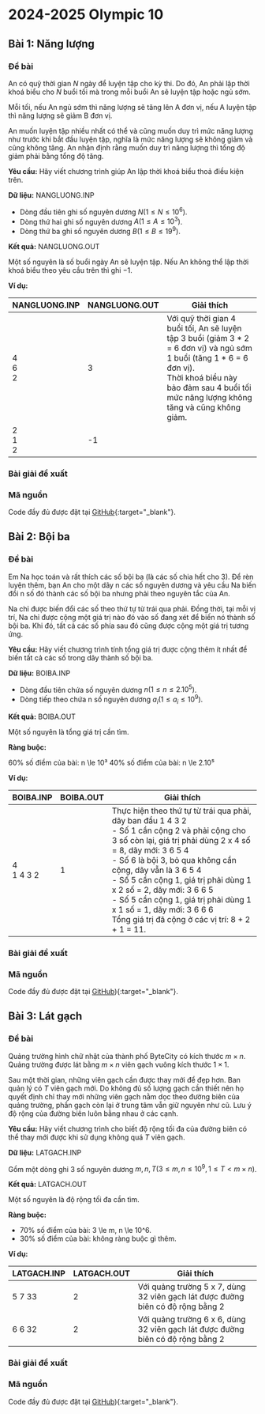 # 2024-2025 Olympic 10

## Bài 1: Năng lượng

### Đề bài

An có quỹ thời gian $N$ ngày để luyện tập cho kỳ thi. Do đó, An phải lập thời khoá biểu cho $N$ buổi tối mà trong mỗi buổi An sẽ luyện tập hoặc ngủ sớm.

Mỗi tối, nếu An ngủ sớm thì năng lượng sẽ tăng lên A đơn vị, nếu A luyện tập thì năng lượng sẽ giảm B đơn vị.

An muốn luyện tập nhiều nhất có thể và cũng muốn duy trì mức năng lượng như trước khi bắt đầu luyện tập, nghĩa là mức năng lượng sẽ không giảm và cũng không tăng. An nhận định rằng muốn duy trì năng lượng thì tổng độ giảm phải bằng tổng độ tăng.

**Yêu cầu:** Hãy viết chương trình giúp An lập thời khoá biểu thoả điều kiện trên.

**Dữ liệu:** NANGLUONG.INP

- Dòng đầu tiên ghi số nguyên dương $N (1 \le N \le 10^6)$.
- Dòng thứ hai ghi số nguyên dương $A (1 \le A \le 10^3)$.
- Dòng thứ ba ghi số nguyên dương $B (1 \le B \le 19^9)$.

**Kết quả:** NANGLUONG.OUT

Một số nguyên là số buổi ngày An sẽ luyện tập. Nếu An không thể lập thời khoá biểu theo yêu cầu trên thì ghi $-1$.

**Ví dụ:**

| NANGLUONG.INP	| NANGLUONG.OUT	| Giải thích |
| --- | --- | --- |
| 4 <br> 6 <br> 2 | 3 | Với quỹ thời gian 4 buổi tối, An sẽ luyện tập 3 buổi (giảm 3 * 2 = 6 đơn vị) và ngủ sớm 1 buổi (tăng 1 * 6 = 6 đơn vị). <br> Thời khoá biểu này bảo đảm sau 4 buổi tối mức năng lượng không tăng và cũng không giảm. |
| 2 <br> 1 <br> 2 | -1 |

### Bài giải đề xuất

### Mã nguồn

Code đầy đủ được đặt tại [GitHub](){:target="_blank"}.

## Bài 2: Bội ba

### Đề bài

Em Na học toán và rất thích các số bội ba (là các số chia hết cho 3). Để rèn luyện thêm, bạn An cho một dãy n các số nguyên dương và yêu cầu Na biến đổi n số đó thành các số bội ba nhưng phải theo nguyên tắc của An.

Na chỉ được biến đổi các số theo thứ tự từ trái qua phải. Đồng thời, tại mỗi vị trí, Na chỉ được cộng một giá trị nào đó vào số đang xét để biến nó thành số bội ba. Khi đó, tất cả các số phía sau đó cũng được cộng một giá trị tương ứng.

**Yêu cầu:** Hãy viết chương trình tính tổng giá trị được cộng thêm ít nhất để biến tất cả các số trong dãy thành số bội ba.

**Dữ liệu:** BOIBA.INP

- Dòng đầu tiên chứa số nguyên dương $n (1 \le n \le 2.10^5)$.
- Dòng tiếp theo chứa n số nguyên dương $a_i (1 \le a_i \le 10^9)$.

**Kết quả:** BOIBA.OUT

Một số nguyên là tổng giá trị cần tìm.

**Ràng buộc:**

60% số điểm của bài: n \le 10³
40% số điểm của bài: n \le 2.10⁵

**Ví dụ:**

| BOIBA.INP	| BOIBA.OUT	| Giải thích |
| --- | --- | --- |
| 4	<br> 1 4 3 2 | 1 | Thực hiện theo thứ tự từ trái qua phải, dãy ban đầu 1 4 3 2 <br> - Số 1 cần cộng 2 và phải cộng cho 3 số còn lại, giá trị phải dùng 2 x 4 số = 8, dãy mới: 3 6 5 4 <br> - Số 6 là bội 3, bỏ qua không cần cộng, dãy vẫn là 3 6 5 4 <br> - Số 5 cần cộng 1, giá trị phải dùng 1 x 2 số = 2, dãy mới: 3 6 6 5 <br> - Số 5 cần cộng 1, giá trị phải dùng 1 x 1 số = 1, dãy mới: 3 6 6 6 <br> Tổng giá trị đã cộng ở các vị trí: 8 + 2 + 1 = 11. |

### Bài giải đề xuất



### Mã nguồn

Code đầy đủ được đặt tại [GitHub]()){:target="_blank"}.

## Bài 3: Lát gạch

### Đề bài

Quảng trường hình chữ nhật của thành phố ByteCity có kích thước $m \times n$. Quảng trường được lát bằng $m \times n$ viên gạch vuông kích thước $1 \times 1$.

Sau một thời gian, những viên gạch cần được thay mới để đẹp hơn. Ban quản lý có $T$ viên gạch mới. Do không đủ số lượng gạch cần thiết nên họ quyết định chỉ thay mới những viên gạch nằm dọc theo đường biên của quảng trường, phần gạch còn lại ở trung tâm vẫn giữ nguyên như cũ. Lưu ý độ rộng của đường biên luôn bằng nhau ở các cạnh.

**Yêu cầu:** Hãy viết chương trình cho biết độ rộng tối đa của đường biên có thể thay mới được khi sử dụng không quá $T$ viên gạch.

**Dữ liệu:** LATGACH.INP

Gồm một dòng ghi 3 số nguyên dương $m, n, T (3 \le m, n \le 10^9, 1 \le T < m \times n)$.

**Kết quả:** LATGACH.OUT

Một số nguyên là độ rộng tối đa cần tìm.

**Ràng buộc:**

- 70% số điểm của bài: 3 \le m, n \le 10^6.
- 30% số điểm của bài: không ràng buộc gì thêm.

**Ví dụ:**

| LATGACH.INP | LATGACH.OUT	| Giải thích |
| --- | --- | --- |
| 5 7 33 | 2 | Với quảng trường 5 x 7, dùng 32 viên gạch lát được đường biên có độ rộng bằng 2 |
| 6 6 32 | 2 | Với quảng trường 6 x 6, dùng 32 viên gạch lát được đường biên có độ rộng bằng 2 |

### Bài giải đề xuất



### Mã nguồn

Code đầy đủ được đặt tại [GitHub]()){:target="_blank"}.
